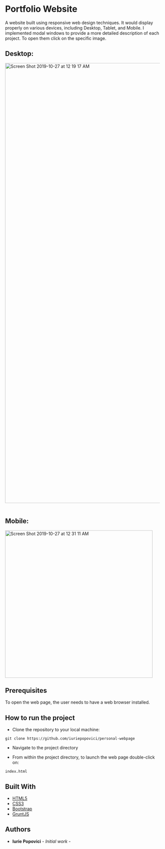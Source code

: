 # Portfolio Website

A website built using responsive web design techniques. It would display properly on various devices, including Desktop, Tablet, and Mobile. I implemented modal windows to provide a more detailed description of each project. To open them click on the specific image.

## Desktop:
<img width="1433" alt="Screen Shot 2019-10-27 at 12 19 17 AM" src="https://user-images.githubusercontent.com/19762832/67630074-b4be8380-f84f-11e9-9a00-2d0fdac4d394.png">

<br />
<br />

## Mobile:
<img width="480" alt="Screen Shot 2019-10-27 at 12 31 11 AM" src="https://user-images.githubusercontent.com/19762832/67630170-1fbc8a00-f851-11e9-9166-8267d13fa14a.png">


## Prerequisites

To open the web page, the user needs to have a web browser installed.

## How to run the project
* Clone the repository to your local machine:

`git clone https://github.com/iuriepopovici/personal-webpage`

* Navigate to the project directory

* From within the project directory, to launch the web page double-click on:

`index.html`
## Built With

* [HTML5](https://developer.mozilla.org/en-US/docs/Web/Guide/HTML/HTML5)
* [CSS3](https://developer.mozilla.org/en-US/docs/Web/CSS/CSS3)
* [Bootstrap](http://getbootstrap.com/)
* [GruntJS](https://gruntjs.com/)

## Authors
* **Iurie Popovici**  - *Initial work* - 
